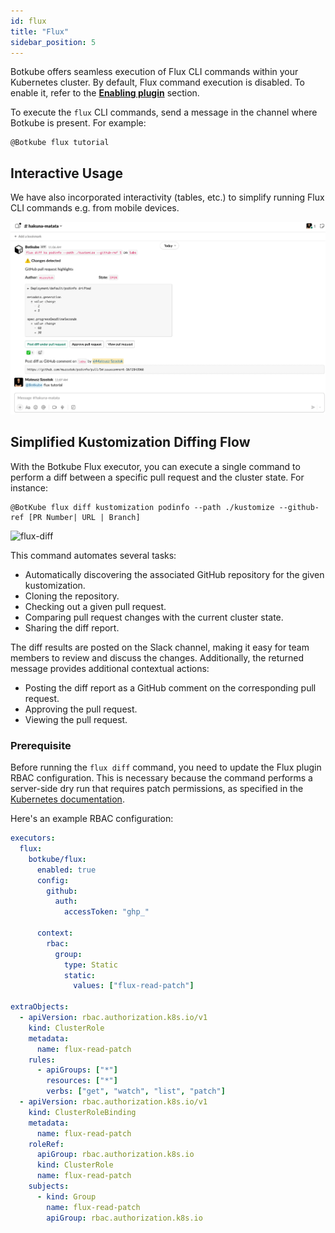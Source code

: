 ```yaml
---
id: flux
title: "Flux"
sidebar_position: 5
---
```


Botkube offers seamless execution of Flux CLI commands within your Kubernetes cluster. By default, Flux command execution is disabled. To enable it, refer to the [**Enabling plugin**](../../configuration/executor/flux.md#enabling-plugin) section.

To execute the `flux` CLI commands, send a message in the channel where Botkube is present. For example:

```
@Botkube flux tutorial
```

## Interactive Usage

We have also incorporated interactivity (tables, etc.) to simplify running Flux CLI commands e.g. from mobile devices.

![flux-interactivity](./assets/flux-interactivity.gif)

## Simplified Kustomization Diffing Flow

With the Botkube Flux executor, you can execute a single command to perform a diff between a specific pull request and the cluster state. For instance:

```
@BotKube flux diff kustomization podinfo --path ./kustomize --github-ref [PR Number| URL | Branch]
```

![flux-diff](./assets/flux-diff.gif)

This command automates several tasks:

- Automatically discovering the associated GitHub repository for the given kustomization.
- Cloning the repository.
- Checking out a given pull request.
- Comparing pull request changes with the current cluster state.
- Sharing the diff report.

The diff results are posted on the Slack channel, making it easy for team members to review and discuss the changes. Additionally, the returned message provides additional contextual actions:

- Posting the diff report as a GitHub comment on the corresponding pull request.
- Approving the pull request.
- Viewing the pull request.

### Prerequisite

Before running the `flux diff` command, you need to update the Flux plugin RBAC configuration. This is necessary because the command performs a server-side dry run that requires patch permissions, as specified in the [Kubernetes documentation](https://kubernetes.io/docs/reference/using-api/api-concepts/#dry-run-authorization).

Here's an example RBAC configuration:

```yaml
executors:
  flux:
    botkube/flux:
      enabled: true
      config:
        github:
          auth:
            accessToken: "ghp_"

      context:
        rbac:
          group:
            type: Static
            static:
              values: ["flux-read-patch"]

extraObjects:
  - apiVersion: rbac.authorization.k8s.io/v1
    kind: ClusterRole
    metadata:
      name: flux-read-patch
    rules:
      - apiGroups: ["*"]
        resources: ["*"]
        verbs: ["get", "watch", "list", "patch"]
  - apiVersion: rbac.authorization.k8s.io/v1
    kind: ClusterRoleBinding
    metadata:
      name: flux-read-patch
    roleRef:
      apiGroup: rbac.authorization.k8s.io
      kind: ClusterRole
      name: flux-read-patch
    subjects:
      - kind: Group
        name: flux-read-patch
        apiGroup: rbac.authorization.k8s.io
```
